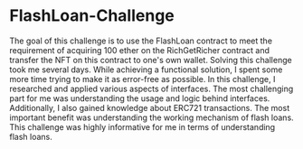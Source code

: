# FlashLoan-Challenge

The goal of this challenge is to use the FlashLoan contract to meet the requirement of acquiring 100 ether on the RichGetRicher contract and transfer the NFT on this contract to one's own wallet. Solving this challenge took me several days. While achieving a functional solution, I spent some more time trying to make it as error-free as possible. In this challenge, I researched and applied various aspects of interfaces. The most challenging part for me was understanding the usage and logic behind interfaces.
Additionally, I also gained knowledge about ERC721 transactions. The most important benefit was understanding the working mechanism of flash loans. This challenge was highly informative for me in terms of understanding flash loans.
